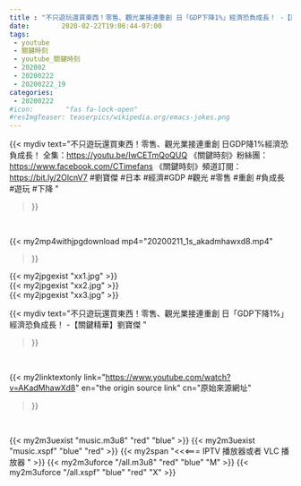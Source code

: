 ```yaml
---
title : "不只遊玩還買東西！零售、觀光業接連重創 日「GDP下降1%」經濟恐負成長！ -【關鍵精華】劉寶傑 "
date:        2020-02-22T19:06:44-07:00
tags:
 - youtube
 - 關鍵時刻
 - youtube_關鍵時刻
 - 202002
 - 20200222
 - 20200222_19
categories:
 - 20200222
#icon:        "fas fa-lock-open"
#resImgTeaser: teaserpics/wikipedia.org/emacs-jokes.png
---
```


{{< mydiv text="不只遊玩還買東西！零售、觀光業接連重創 日GDP降1%經濟恐負成長！ 全集：https://youtu.be/IwCETmQoQUQ  《關鍵時刻》粉絲團：https://www.facebook.com/CTimefans 《關鍵時刻》頻道訂閱：https://bit.ly/2OlcnV7  #劉寶傑 #日本 #經濟#GDP #觀光 #零售 #重創 #負成長  #遊玩 #下降 "
>}}
<br>


{{< my2mp4withjpgdownload mp4="20200211_1s_akadmhawxd8.mp4"
>}}

{{< my2jpgexist "xx1.jpg" >}}<br>
{{< my2jpgexist "xx2.jpg" >}}<br>
{{< my2jpgexist "xx3.jpg" >}}<br>



{{< mydiv text="不只遊玩還買東西！零售、觀光業接連重創 日「GDP下降1%」經濟恐負成長！ -【關鍵精華】劉寶傑 "
>}}
<br>

{{< my2linktextonly link="https://www.youtube.com/watch?v=AKadMhawXd8"
en="the origin source link" cn="原始來源網址"
>}}


<br>

{{< my2m3uexist "music.m3u8" "red"  "blue" >}} {{< my2m3uexist "music.xspf" "blue" "red"  >}} {{< my2span "<<<=== IPTV 播放器或者 VLC 播放器 " >}} {{< my2m3uforce "/all.m3u8" "red"  "blue" "M" >}} {{< my2m3uforce "/all.xspf" "blue" "red"  "X" >}} 
